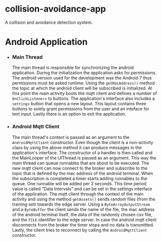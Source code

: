 # collision-avoidance-app
A collision and avoidance detection system.

# Android Application
- ### Main Thread
    The main thread is responsible for synchronizing the android application. During the initialization the application asks for permissions. The android version used for the development was the Android 7 thus permissions must be asked runtime. Using the ```getMacAddress()``` method the topic at which the android client will be subscribed is initialized. At this point the main activity boots the mqtt client and defines a number of ```OnClickListeners``` to buttons. The application's interface also includes a ```settings``` button that opens a new layout. This layout contains three buttons to solely grant permissions from the user and an inteface for text input. Lastly there is an option to exit the application.
- ### Android Mqtt Client
    The main thread's context is passed as an argument to the ```AndroidMqttClient``` constructor. Even though the client is a non-activity class by using the above method it can produce messages in the application's interface. The constructor of a handler is then called and the MainLooper of the UIThread is passed as an argument. This way the main thread can queue runnables that are about to be executed. The new mqtt client can now connect to the broker and subscribe to the topic that is defined by the mac address of the android terminal. When the subscription is completed a timer starts adding runnables to the queue. One runnable will be added per 2 seconds. This time period value is called "Data Intervals" and can be set in the settings interface of the application. The mqtt client through the context of the main activity and using the method ```getAssets()``` sends random files (from the training set) towards the edge server. Using a ```ByteArrayOutputStream``` and a ```ByteBuffer``` the client sends the name of the file, the mac address of the android terminal itself, the data of the randomly chosen csv file, and the ```FILE``` identifier to the edge server. In case the android mqtt client disconnects from the broker the timer stops and no data is transmitted. Lastly, the client tries to reconnect by calling the ```AndroidMqttClient``` constructor.